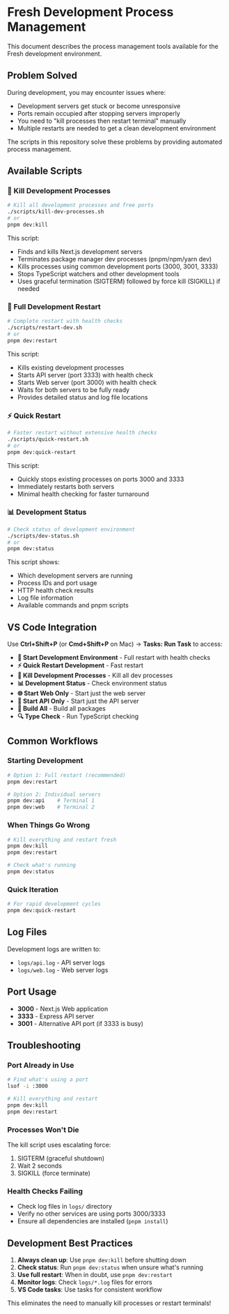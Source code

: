 # Fresh Development Process Management

This document describes the process management tools available for the Fresh development environment.

## Problem Solved

During development, you may encounter issues where:

- Development servers get stuck or become unresponsive
- Ports remain occupied after stopping servers improperly
- You need to "kill processes then restart terminal" manually
- Multiple restarts are needed to get a clean development environment

The scripts in this repository solve these problems by providing automated process management.

## Available Scripts

### 🛑 Kill Development Processes

```bash
# Kill all development processes and free ports
./scripts/kill-dev-processes.sh
# or
pnpm dev:kill
```

This script:

- Finds and kills Next.js development servers
- Terminates package manager dev processes (pnpm/npm/yarn dev)
- Kills processes using common development ports (3000, 3001, 3333)
- Stops TypeScript watchers and other development tools
- Uses graceful termination (SIGTERM) followed by force kill (SIGKILL) if needed

### 🚀 Full Development Restart

```bash
# Complete restart with health checks
./scripts/restart-dev.sh
# or
pnpm dev:restart
```

This script:

- Kills existing development processes
- Starts API server (port 3333) with health check
- Starts Web server (port 3000) with health check
- Waits for both servers to be fully ready
- Provides detailed status and log file locations

### ⚡ Quick Restart

```bash
# Faster restart without extensive health checks
./scripts/quick-restart.sh
# or
pnpm dev:quick-restart
```

This script:

- Quickly stops existing processes on ports 3000 and 3333
- Immediately restarts both servers
- Minimal health checking for faster turnaround

### 📊 Development Status

```bash
# Check status of development environment
./scripts/dev-status.sh
# or
pnpm dev:status
```

This script shows:

- Which development servers are running
- Process IDs and port usage
- HTTP health check results
- Log file information
- Available commands and pnpm scripts

## VS Code Integration

Use **Ctrl+Shift+P** (or **Cmd+Shift+P** on Mac) → **Tasks: Run Task** to access:

- **🚀 Start Development Environment** - Full restart with health checks
- **⚡ Quick Restart Development** - Fast restart
- **🛑 Kill Development Processes** - Kill all dev processes
- **📊 Development Status** - Check environment status
- **🌐 Start Web Only** - Start just the web server
- **🔧 Start API Only** - Start just the API server
- **🔨 Build All** - Build all packages
- **🔍 Type Check** - Run TypeScript checking

## Common Workflows

### Starting Development

```bash
# Option 1: Full restart (recommended)
pnpm dev:restart

# Option 2: Individual servers
pnpm dev:api    # Terminal 1
pnpm dev:web    # Terminal 2
```

### When Things Go Wrong

```bash
# Kill everything and restart fresh
pnpm dev:kill
pnpm dev:restart

# Check what's running
pnpm dev:status
```

### Quick Iteration

```bash
# For rapid development cycles
pnpm dev:quick-restart
```

## Log Files

Development logs are written to:

- `logs/api.log` - API server logs
- `logs/web.log` - Web server logs

## Port Usage

- **3000** - Next.js Web application
- **3333** - Express API server
- **3001** - Alternative API port (if 3333 is busy)

## Troubleshooting

### Port Already in Use

```bash
# Find what's using a port
lsof -i :3000

# Kill everything and restart
pnpm dev:kill
pnpm dev:restart
```

### Processes Won't Die

The kill script uses escalating force:

1. SIGTERM (graceful shutdown)
2. Wait 2 seconds
3. SIGKILL (force terminate)

### Health Checks Failing

- Check log files in `logs/` directory
- Verify no other services are using ports 3000/3333
- Ensure all dependencies are installed (`pnpm install`)

## Development Best Practices

1. **Always clean up**: Use `pnpm dev:kill` before shutting down
2. **Check status**: Run `pnpm dev:status` when unsure what's running
3. **Use full restart**: When in doubt, use `pnpm dev:restart`
4. **Monitor logs**: Check `logs/*.log` files for errors
5. **VS Code tasks**: Use tasks for consistent workflow

This eliminates the need to manually kill processes or restart terminals!
